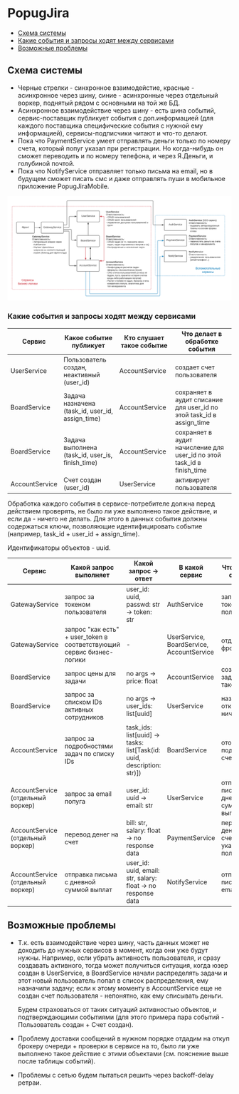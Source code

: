 # PopugJira

* [Схема системы](https://github.com/DariaPlotnikova/popug/tree/week_0#%D1%81%D1%85%D0%B5%D0%BC%D0%B0-%D1%81%D0%B8%D1%81%D1%82%D0%B5%D0%BC%D1%8B)
* [Какие события и запросы ходят между сервисами](https://github.com/DariaPlotnikova/popug/tree/week_0#%D0%BA%D0%B0%D0%BA%D0%B8%D0%B5-%D1%81%D0%BE%D0%B1%D1%8B%D1%82%D0%B8%D1%8F-%D0%B8-%D0%B7%D0%B0%D0%BF%D1%80%D0%BE%D1%81%D1%8B-%D1%85%D0%BE%D0%B4%D1%8F%D1%82-%D0%BC%D0%B5%D0%B6%D0%B4%D1%83-%D1%81%D0%B5%D1%80%D0%B2%D0%B8%D1%81%D0%B0%D0%BC%D0%B8)
* [Возможные проблемы](https://github.com/DariaPlotnikova/popug/tree/week_0#%D0%B2%D0%BE%D0%B7%D0%BC%D0%BE%D0%B6%D0%BD%D1%8B%D0%B5-%D0%BF%D1%80%D0%BE%D0%B1%D0%BB%D0%B5%D0%BC%D1%8B)

## Схема системы

* Черные стрелки - синхронное взаимодейстие, красные - асинхронное через шину, синие - асинхронные
  через отдельный воркер, поднятый рядом с основными на той же БД.
* Асинхронное взаимодействие через шину - есть шина событий, сервис-поставщик публикует события с 
  доп.информацией (для каждого поставщика специфические события с нужной ему информацией), 
  сервисы-подписчики читают и что-то делают.
* Пока что PaymentService умеет отправлять деньги только по номеру счета, который попуг указал 
  при регистрации. Но когда-нибудь он сможет переводить и по номеру телефона, и через Я.Деньги, 
  и голубиной почтой.
* Пока что NotifyService отправляет только письма на email, но в будущем сможет писать смс и даже 
  отправлять пуши в мобильное приложение PopugJiraMobile. 

![Scheme](docs/before_img_1.png)

### Какие события и запросы ходят между сервисами

| Сервис | Какое событие публикует | Кто слушает такое событие | Что делает в обработке события |
| ------ | ------ | ------ | ------ |
| UserService | Пользователь создан, неактивный (user_id) | AccountService | создает счет пользователя |
| BoardService | Задача назначена (task_id, user_id, assign_time) | AccountService | сохраняет в аудит списание для user_id по этой task_id в assign_time |
| BoardService | Задача выполнена (task_id, user_is, finish_time) | AccountService | сохраняет в аудит начисление для user_id по этой task_id в finish_time |
| AccountService | Счет создан (user_id) | UserService | активирует пользователя |

Обработка каждого события в сервисе-потребителе должна перед действием проверять, не было ли уже 
выполнено такое действие, и если да - ничего не делать. Для этого в данных события должны 
содержаться ключи, позволяющие идентифицировать событие (например, task_id + user_id + assign_time).

Идентификаторы объектов - uuid.


| Сервис | Какой запрос выполняет | Какой запрос -> ответ | В какой сервис | Что делает с ответом |
| ------ | ------ | ------ | ------ | ------ |
| GatewayService | запрос за токеном пользователя| user_id: uuid, passwd: str -> token: str | AuthService | запоминает токен пользователя |
| GatewayService | запрос "как есть" + user_token в соответствующий сервис бизнес-логики | - | UserService, BoardService, AccountService | отдает на фронт |
| BoardService | запрос цены для задачи | no args -> price: float | AccountService | создает задачу с такой ценой |
| BoardService | запрос за списком IDs активных сотрудников | no args -> user_ids: list[uuid] | UserService | назначает открытые ничьи задачи |
| AccountService | запрос за подробностями задач по списку IDs | task_ids: list[uuid] -> tasks: list[Task(id: uuid, description: str)]) | BoardService | отображает подробности счета попуга |
| AccountService (отдельный воркер) | запрос за email попуга | user_id: uuid -> email: str | UserService | отправляет письмо с дневной суммой выплат |
| AccountService (отдельный воркер) | перевод денег на счет | bill: str, salary: float -> no response data | PaymentService | переводит деньги на счет указанного пользователя |
| AccountService (отдельный воркер) | отправка письма с дневной суммой выплат | user_id: uuid, email: str, salary: float -> no response data | NotifyService | отправляет письмо на email |
 

## Возможные проблемы

* Т.к. есть взаимодействие через шину, часть данных может не доходить до нужных сервисов в момент, 
  когда они уже будут нужны. Например, если убрать активность пользователя, и сразу создавать 
  активного, тогда может получиться ситуация, когда юзер создан в UserService, в BoardService 
  начали распределять задачи и этот новый пользователь попал в список распределения, ему назначили 
  задачу; если к этому моменту в AccountService еще не создан счет пользователя - непонятно, как 
  ему списывать деньги.

  Будем страховаться от таких ситуаций активностью объектов, и подтверждающими событиями (для 
  этого примера пара событий - Пользователь создан + Счет создан).
* Проблему доставки сообщений в нужном порядке отдадим на откуп брокеру очереди + проверки в 
  сервисе на то, было ли уже выполнено такое действие с этими объектами (см. пояснение выше 
  после таблицы событий).
* Проблемы с сетью будем пытаться решить через backoff-delay ретраи.